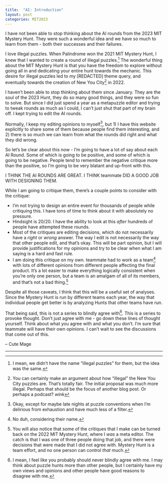 ```yaml
---
title:  "AI: Introduction"
layout: post
categories: MIT2023
---
```


I have not been able to stop thinking about the AI rounds from the 2023 MIT Mystery Hunt. They were such a wonderful idea and we have so much to learn from them - both their successes and their failures.



I love illegal puzzles. When Palindrome won the 2021 MIT Mystery Hunt, I knew that I wanted to create a round of illegal puzzles.[^1] The wonderful thing about the MIT Mystery Hunt is that you have the freedom to explore without going all in and dedicating your entire hunt towards the mechanic. This desire for illegal puzzles led to my [REDACTED] theme query, and eventually towards the creation of New You City[^2] in 2022.

[^1]: I mean, we didn’t have the name “illegal puzzles” for them, but the idea was the same.

[^2]: You can certainly make an argument about how “illegal” the New You City puzzles are. That’s totally fair. The initial proposal was much more illegal. Perhaps that should be the focus of another blog post. Or perhaps a podcast? *wink*


I haven’t been able to stop thinking about them since January. They are the soul of the 2023 Hunt, they do so many good things, and they were so fun to solve. But since I did just spend a year as a metapuzzle editor and trying to tweak rounds as much as I could, I can’t just shut that part of my brain off. I kept trying to edit the AI rounds.

Normally, I keep my editing opinions to myself[^3], but 1) I have this website explicitly to share some of them because people find them interesting, and 2) there is so much we can learn from what the rounds did right and what they did wrong. 

[^3]: Okay, except for maybe late nights at puzzle conventions when I’m delirious from exhaustion and have much less of a filter.

So let’s be clear about this now - I’m going to have a lot of say about each AI Round. Some of which is going to be positive, and some of which is going to be negative. People tend to remember the negative critique more than the positive, so I’m going to be very blatant and up-front with this.

I THINK THE AI ROUNDS ARE GREAT. I THINK teammate DID A GOOD JOB WITH DESIGNING THEM. 

While I am going to critique them, there’s a couple points to consider with the critique:

* I’m not trying to design an entire event for thousands of people while critiquing this. I have tons of time to think about it with absolutely no pressure.
* Hindsight is 20/20. I have the ability to look at this *after* hundreds of people have attempted these rounds. 
* Most of the critiques are editing decisions, which do not necessarily have a *right* or *wrong* answer. The way I edit is not necessarily the way that other people edit, and that’s okay. This will be part opinion, but I will provide justifications for my opinions and try to be clear when what I am saying is a hard and fast rule.
* I am doing this critique on my own. teammate had to work as a team[^4] with lots of different opinions from different people affecting the final product. It’s a lot easier to make everything logically consistent when you’re only one person, but a team is an amalgam of all of its members, and that’s not a bad thing.[^5]

[^4]: No duh, considering their name.

[^5]: You will also notice that some of the critiques that I make can be turned back on the 2022 MIT Mystery Hunt, where I *was* a meta editor. The catch is that I was one of three people doing that job, and there were decisions that were made that I did not agree with[^6]. Mystery Hunt is a team effort, and no one person can control *that* much.

[^6]: If you want to be an effective team member of a hunt writing team, understanding your team politics and being diplomatic are two very important skills. I feel like team politics decided a not-insignificant amount of what I did in 2021.

Despite all those caveats, I think that this will be a useful set of analyses. Since the Mystery Hunt is run by different teams each year, the way that individual people get better is by analyzing Hunts that other teams have run.

That being said, this is not a series to blindly agree with[^7]. This is a series to provoke thought. Don’t just agree with me - go down these lines of thought yourself. Think about what you agree with and what you don’t. I’m sure that teammate will have their own opinions. I can’t wait to see the discussions that come out of this.

[^7]: I mean, I feel like you probably should never blindly agree with me. I may think about puzzle hunts more than other people, but I certainly have my own views and opinions and other people have good reasons to disagree with me.

– Cute Mage

--- 
